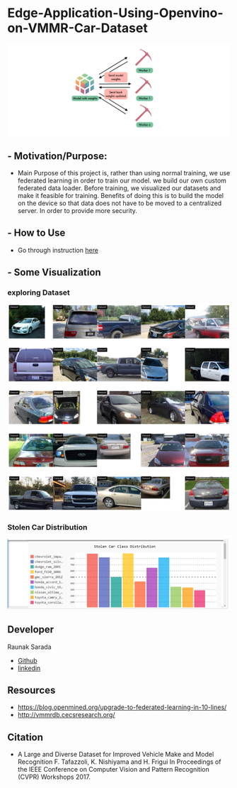 # Edge-Application-Using-Openvino-on-VMMR-Car-Dataset
![alt text](https://github.com/raunak222/UdacityOpenSource/blob/master/Raunak%20Sarada/Federated%20Learning%20on%20VMMR%20Cars%20Dataset/federated.png)

## - Motivation/Purpose: 
- Main Purpose of this project is, rather than using normal training, we use federated learning in order to train our model. we build our own custom federated data loader. Before training, we visualized our datasets and make it feasible for training.
Benefits of doing this is to build the model on the device so that data does not have to be moved to a centralized server. In order to provide more security.

## - How to Use 
- Go through instruction [here](https://github.com/raunak222/UdacityOpenSource/blob/master/Raunak%20Sarada/Federated%20Learning%20on%20VMMR%20Cars%20Dataset/Installation%20Instructions.docx)

## - Some Visualization
 ### exploring Dataset
 ![alt text](https://github.com/raunak222/UdacityOpenSource/blob/master/Raunak%20Sarada/Federated%20Learning%20on%20VMMR%20Cars%20Dataset/vmmr.png)
### Stolen Car Distribution
![alt text](https://github.com/raunak222/UdacityOpenSource/blob/master/Raunak%20Sarada/Federated%20Learning%20on%20VMMR%20Cars%20Dataset/vmmr3.PNG)

## Developer 
  Raunak Sarada 
  - [Github](https://github.com/raunak222) 
  - [linkedin](https://www.linkedin.com/in/raunak-sarada)
## Resources 
- https://blog.openmined.org/upgrade-to-federated-learning-in-10-lines/
- http://vmmrdb.cecsresearch.org/

## Citation
- A Large and Diverse Dataset for Improved Vehicle Make and Model Recognition F. Tafazzoli, K. Nishiyama and H. Frigui In Proceedings of the IEEE Conference on Computer Vision and Pattern Recognition (CVPR) Workshops 2017.
